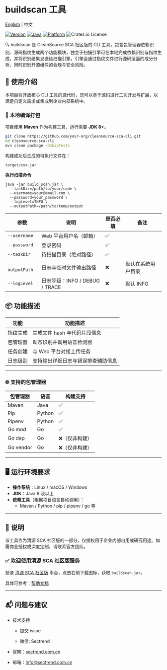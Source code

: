 # buildscan 工具

[English](./README_en.md) | 中文

[![Version](https://img.shields.io/badge/version-4.1.0-blue.svg)](https://cleansource.cn) [![Java](https://img.shields.io/badge/java-8+-orange.svg)]() [![Platform](https://img.shields.io/badge/platform-linux%20%7C%20macOS%20%7C%20windows-lightgrey)]() ![Crates.io License](https://img.shields.io/badge/License-GPL%20v3-%23FF4136.svg)

🔍 buildscan 是 CleanSource SCA 社区版的 CLI 工具，包含包管理器依赖识别、源码指纹生成两个功能模块，独立于扫描引擎可在本地完成依赖识别与指纹生成，并将识别结果发送给扫描引擎，引擎会通过指纹文件进行源码层面的成分分析，同时识别开源组件的合规与安全风险。

## 🚀 使用介绍

本项目将开放核心 CLI 工具的源代码，您可以基于源码进行二次开发与扩展，以满足自定义需求或集成到企业内部系统中。

### 🧰 本地编译打包

项目使用 **Maven** 作为构建工具，运行需要 **JDK 8+**。

```bash
git clone https://github.com/your-org/cleansource-sca-cli.git
cd cleansource-sca-cli
mvn clean package -DskipTests
```

构建成功后生成的可执行文件在：

```
target/xxx.jar
```

**执行扫描命令**

```
java -jar build_scan.jar \
  --taskDir=/path/to/your/code \
  --username=your@email.com \
  --password=your_password \
  --logLevel=INFO \
  --outputPath=/path/to/temp/output
```

| 参数           | 说明                           | 是否必填 | 备注               |
| -------------- | ------------------------------ | -------- | ------------------ |
| `--username`   | Web 平台用户名（邮箱）         | ✅       |                    |
| `--password`   | 登录密码                       | ✅       |                    |
| `--taskDir`    | 待扫描目录（绝对路径）         | ✅       |                    |
| `--outputPath` | 日志与临时文件输出路径         | ❌       | 默认在系统用户目录 |
| `--logLevel`   | 日志等级：INFO / DEBUG / TRACE | ❌       | 默认 INFO          |

## 📦 功能描述

| 功能     | 功能描述                           |
| -------- | ---------------------------------- |
| 指纹生成 | 生成文件 hash 与代码片段信息       |
| 包管理器 | 动态识别并调用语言检测器           |
| 任务创建 | 与 Web 平台对接上传任务            |
| 日志级别 | 支持输出详细日志与错误排查辅助信息 |

---

### 🌐 支持的包管理器

| 包管理器  | 语言   | 构建支持       |
| --------- | ------ | -------------- |
| Maven     | Java   | ✅             |
| Pip       | Python | ✅             |
| Pipenv    | Python | ✅             |
| Go mod    | Go     | ✅             |
| Go dep    | Go     | ❌（仅非构建） |
| Go vendor | Go     | ❌（仅非构建） |

---

## 🖥️ 运行环境要求

- **操作系统**：Linux / macOS / Windows
- **JDK**：Java 8 及以上
- **依赖工具**（根据项目语言自动调用）：
  - Maven / Python / pip / pipenv / go 等

---

## 📄 说明

该工具作为清源 SCA 社区版的一部分，仅授权用于企业内部自用或研究用途。如需商业授权或深度定制，请联系官方团队。

### ✅ 欢迎使用清源 SCA 社区版服务

登录 [清源 SCA 社区版](https://cleansource-ce.sectrend.com.cn:9988/) 平台，点击右侧下载图标，获取 `buildscan.jar`。

具体可参考：[帮助文档](https://cleansource-ce.sectrend.com.cn:9988/document/zh/cli-guide/introduction.html)

---

## 📬 问题与建议

- 技术支持

  - 提交 issue

  - 微信: Sectrend

- 官网：[sectrend.com.cn](https://www.sectrend.com.cn/CleanSourceSCA)

- 邮箱：Info@sectrend.com.cn

